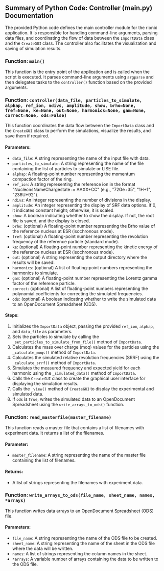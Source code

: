 ## Summary of Python Code: Controller (main.py) Documentation

The provided Python code defines the main controller module for the rionid application. It is responsible for handling command-line arguments, parsing data files, and coordinating the flow of data between the `ImportData` class and the `CreateGUI` class. The controller also facilitates the visualization and saving of simulation results.

### Function: `main()`
This function is the entry point of the application and is called when the script is executed. It parses command-line arguments using `argparse` and then delegates tasks to the `controller()` function based on the provided arguments.

### Function: `controller(data_file, particles_to_simulate, alphap, ref_ion, ndivs, amplitude, show, brho=None, fref=None, ke=None, out=None, harmonics=None, gam=None, correct=None, ods=False)`
This function coordinates the data flow between the `ImportData` class and the `CreateGUI` class to perform the simulations, visualize the results, and save them if required.

#### Parameters:
- `data_file`: A string representing the name of the input file with data.
- `particles_to_simulate`: A string representing the name of the file containing the list of particles to simulate or LISE file.
- `alphap`: A floating-point number representing the momentum compaction factor of the ring.
- `ref_ion`: A string representing the reference ion in the format "NucleonsNameChargestate := AAXX+CC" (e.g., "72Ge+35", "1H+1", "238U+92").
- `ndivs`: An integer representing the number of divisions in the display.
- `amplitude`: An integer representing the display of SRF data options. If 0, it indicates constant height; otherwise, it is scaled.
- `show`: A boolean indicating whether to show the display. If not, the root file is saved, and the display is closed.
- `brho`: (optional) A floating-point number representing the Brho value of the reference nucleus at ESR (isochronous mode).
- `fref`: (optional) A floating-point number representing the revolution frequency of the reference particle (standard mode).
- `ke`: (optional) A floating-point number representing the kinetic energy of the reference nucleus at ESR (isochronous mode).
- `out`: (optional) A string representing the output directory where the results will be saved.
- `harmonics`: (optional) A list of floating-point numbers representing the harmonics to simulate.
- `gam`: (optional) A floating-point number representing the Lorentz gamma factor of the reference particle.
- `correct`: (optional) A list of floating-point numbers representing the polynomial coefficients for correcting the simulated frequencies.
- `ods`: (optional) A boolean indicating whether to write the simulated data to an OpenDocument Spreadsheet (ODS).

#### Steps:
1. Initializes the `ImportData` object, passing the provided `ref_ion`, `alphap`, and `data_file` as parameters.
2. Sets the particles to simulate by calling the `_set_particles_to_simulate_from_file()` method of `ImportData`.
3. Calculates the mass over charge (moq) values for the particles using the `_calculate_moqs()` method of `ImportData`.
4. Calculates the simulated relative revolution frequencies (SRRF) using the `_calculate_srrf()` method of `ImportData`.
5. Simulates the measured frequency and expected yield for each harmonic using the `_simulated_data()` method of `ImportData`.
6. Calls the `CreateGUI` class to create the graphical user interface for displaying the simulation results.
7. Calls the `_view()` method of `CreateGUI` to display the experimental and simulated data.
8. If `ods` is `True`, writes the simulated data to an OpenDocument Spreadsheet using the `write_arrays_to_ods()` function.

### Function: `read_masterfile(master_filename)`
This function reads a master file that contains a list of filenames with experiment data. It returns a list of the filenames.

#### Parameter:
- `master_filename`: A string representing the name of the master file containing the list of filenames.

#### Returns:
- A list of strings representing the filenames with experiment data.

### Function: `write_arrays_to_ods(file_name, sheet_name, names, *arrays)`
This function writes data arrays to an OpenDocument Spreadsheet (ODS) file.

#### Parameters:
- `file_name`: A string representing the name of the ODS file to be created.
- `sheet_name`: A string representing the name of the sheet in the ODS file where the data will be written.
- `names`: A list of strings representing the column names in the sheet.
- `*arrays`: A variable number of arrays containing the data to be written to the ODS file.